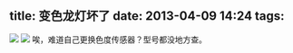 title: 变色龙灯坏了
date: 2013-04-09 14:24
tags:
---
![](/img/led00.jpg)
![](/img/led01.jpg)
唉，难道自己更换色度传感器？型号都没地方查。
